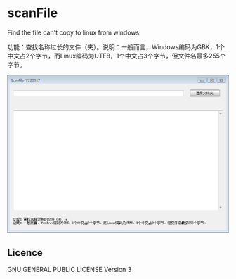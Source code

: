 # scanFile
Find the file can't copy to linux from windows.

功能：查找名称过长的文件（夹）。说明：一般而言，Windows编码为GBK，1个中文占2个字节，而Linux编码为UTF8，1个中文占3个字节，但文件名最多255个字节。

![](./screenshot.png)

## Licence
GNU GENERAL PUBLIC LICENSE Version 3
